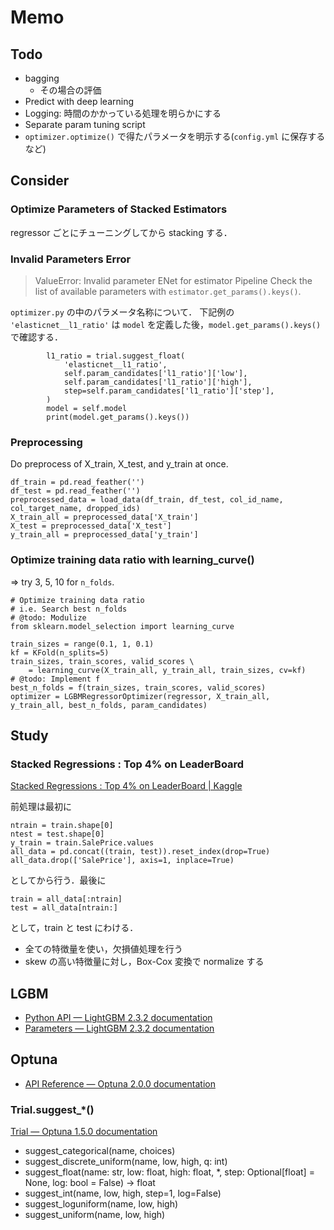 # Memo

## Todo

- bagging
  - その場合の評価
- Predict with deep learning
- Logging: 時間のかかっている処理を明らかにする
- Separate param tuning script
- `optimizer.optimize()` で得たパラメータを明示する(`config.yml` に保存するなど)

## Consider

### Optimize Parameters of Stacked Estimators

regressor ごとにチューニングしてから stacking する．

### Invalid Parameters Error

> ValueError: Invalid parameter ENet for estimator Pipeline
> Check the list of available parameters with `estimator.get_params().keys()`.

`optimizer.py` の中のパラメータ名称について．
下記例の `'elasticnet__l1_ratio'` は
`model` を定義した後，`model.get_params().keys()` で確認する．

```
        l1_ratio = trial.suggest_float(
            'elasticnet__l1_ratio',
            self.param_candidates['l1_ratio']['low'],
            self.param_candidates['l1_ratio']['high'],
            step=self.param_candidates['l1_ratio']['step'],
        )
        model = self.model
        print(model.get_params().keys())
```

### Preprocessing

Do preprocess of X_train, X_test, and y_train at once.

```
df_train = pd.read_feather('')
df_test = pd.read_feather('')
preprocessed_data = load_data(df_train, df_test, col_id_name, col_target_name, dropped_ids)
X_train_all = preprocessed_data['X_train']
X_test = preprocessed_data['X_test']
y_train_all = preprocessed_data['y_train']
```

### Optimize training data ratio with learning_curve()

=> try 3, 5, 10 for `n_folds`.

```
# Optimize training data ratio
# i.e. Search best n_folds
# @todo: Modulize
from sklearn.model_selection import learning_curve

train_sizes = range(0.1, 1, 0.1)
kf = KFold(n_splits=5)
train_sizes, train_scores, valid_scores \
    = learning_curve(X_train_all, y_train_all, train_sizes, cv=kf)
# @todo: Implement f
best_n_folds = f(train_sizes, train_scores, valid_scores)
optimizer = LGBMRegressorOptimizer(regressor, X_train_all, y_train_all, best_n_folds, param_candidates)
```

## Study

### Stacked Regressions : Top 4% on LeaderBoard

[Stacked Regressions : Top 4% on LeaderBoard | Kaggle](https://www.kaggle.com/serigne/stacked-regressions-top-4-on-leaderboard)

前処理は最初に

```
ntrain = train.shape[0]
ntest = test.shape[0]
y_train = train.SalePrice.values
all_data = pd.concat((train, test)).reset_index(drop=True)
all_data.drop(['SalePrice'], axis=1, inplace=True)
```

としてから行う．最後に

```
train = all_data[:ntrain]
test = all_data[ntrain:]
```

として，train と test にわける．

- 全ての特徴量を使い，欠損値処理を行う
- skew の高い特徴量に対し，Box-Cox 変換で normalize する

## LGBM

- [Python API — LightGBM 2.3.2 documentation](https://lightgbm.readthedocs.io/en/latest/Python-API.html)
- [Parameters — LightGBM 2.3.2 documentation](https://lightgbm.readthedocs.io/en/latest/Parameters.html)

## Optuna

- [API Reference — Optuna 2.0.0 documentation](https://optuna.readthedocs.io/en/stable/reference/index.html)

### Trial.suggest_*()

[Trial — Optuna 1.5.0 documentation](https://optuna.readthedocs.io/en/stable/reference/trial.html)

- suggest_categorical(name, choices)
- suggest_discrete_uniform(name, low, high, q: int)
- suggest_float(name: str, low: float, high: float, *, step: Optional[float] = None, log: bool = False) -> float
- suggest_int(name, low, high, step=1, log=False)
- suggest_loguniform(name, low, high)
- suggest_uniform(name, low, high)
